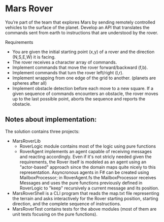 # Mars Rover

You’re part of the team that explores Mars by sending remotely controlled vehicles to the surface of the planet. Develop an API that translates the commands sent from earth to instructions that are understood by the rover.

Requirements

- You are given the initial starting point (x,y) of a rover and the direction (N,S,E,W) it is facing.
- The rover receives a character array of commands.
- Implement commands that move the rover forward/backward (f,b).
- Implement commands that turn the rover left/right (l,r).
- Implement wrapping from one edge of the grid to another. (planets are spheres after all)
- Implement obstacle detection before each move to a new square. If a given sequence of commands encounters an obstacle, the rover moves up to the last possible point, aborts the sequence and reports the obstacle.

## Notes about implementation:
The solution contains three projects:
- MarsRoverLib
  - RoverLogic module contains most of the logic using pure functions
  - RoverAgent implements an agent capable of receiving messages and reacting accordingly. Even if it's not stricly needed given the requirements, the Rover itself is modeled as an agent using an "actor-based" approach since the domain maps quite nicely to this representation. Asyncronous agents in F# can be created using MailboxProcessor; in RoverAgent.fs the MailboxProcessor receives Messages and uses the pure functions previously defined in RoverLogic to "keep" recursively a current message and its position.
- MarsRoverShell is a CLI program that reads the map.txt file representing the terrain and asks interactively for the Rover starting position, starting direction, and the complete sequence of instructions.
- MarsRoverTest contains tests for the above modules (most of them are unit tests focusing on the pure functions).
